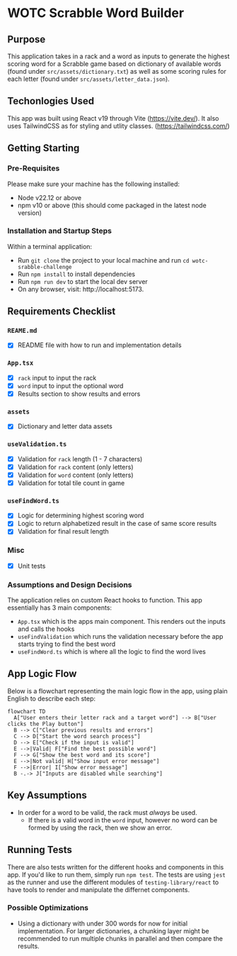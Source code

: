 # WOTC Scrabble Word Builder

## Purpose
This application takes in a rack and a word as inputs to generate the highest scoring word for a Scrabble game based on dictionary of available words (found under `src/assets/dictionary.txt`) as well as some scoring rules for each letter (found under `src/assets/letter_data.json`).

## Techonlogies Used
This app was built using React v19 through Vite (https://vite.dev/).
It also uses TailwindCSS as for styling and utlity classes. (https://tailwindcss.com/)

## Getting Starting

### Pre-Requisites

Please make sure your machine has the following installed:
- Node v22.12 or above
- npm v10 or above (this should come packaged in the latest node version)

### Installation and Startup Steps

Within a terminal application:

- Run `git clone` the project to your local machine and run `cd wotc-srabble-challenge`
- Run `npm install` to install dependencies
- Run `npm run dev` to start the local dev server
- On any browser, visit: http://localhost:5173.

## Requirements Checklist

### `REAME.md`
- [x] README file with how to run and implementation details
### `App.tsx`
- [x] `rack` input to input the rack
- [x] `word` input to input the optional word
- [x] Results section to show results and errors
### `assets`
- [x] Dictionary and letter data assets
### `useValidation.ts`
- [x] Validation for `rack` length (1 - 7 characters)
- [x] Validation for `rack` content (only letters)
- [x] Validation for `word` content (only letters)
- [x] Validation for total tile count in game
### `useFindWord.ts`
- [x] Logic for determining highest scoring word
- [x] Logic to return alphabetized result in the case of same score results
- [x] Validation for final result length 
### Misc
- [x] Unit tests

### Assumptions and Design Decisions

The application relies on custom React hooks to function. This app essentially has 3 main components:

- `App.tsx` which is the apps main component. This renders out the inputs and calls the hooks
- `useFindValidation` which runs the validation necessary before the app starts trying to find the best word
- `useFindWord.ts` which is where all the logic to find the word lives

## App Logic Flow

Below is a flowchart representing the main logic flow in the app, using plain English to describe each step:

```mermaid
flowchart TD
  A["User enters their letter rack and a target word"] --> B["User clicks the Play button"]
  B --> C["Clear previous results and errors"]
  C --> D["Start the word search process"]
  D --> E["Check if the input is valid"]
  E -->|Valid| F["Find the best possible word"]
  F --> G["Show the best word and its score"]
  E -->|Not valid| H["Show input error message"]
  F -->|Error| I["Show error message"]
  B -.-> J["Inputs are disabled while searching"]
```

## Key Assumptions

- In order for a word to be valid, the rack must _always_ be used. 
    - If there is a valid word in the `word` input, however no word can be formed by using the rack, then we show an error.

## Running Tests

There are also tests written for the different hooks and components in this app. If you'd like to run them, simply run `npm test`. 
The tests are using `jest` as the runner and use the different modules of `testing-library/react` to have tools to render and manipulate the differnet components.

### Possible Optimizations

- Using a dictionary with under 300 words for now for initial implementation. For larger dictionaries, a chunking layer might be recommended to run multiple chunks in parallel and then compare the results.
